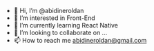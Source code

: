- 👋 Hi, I’m @abidineroldan
- 👀 I’m interested in Front-End
- 🌱 I’m currently learning React Native
- 💞️ I’m looking to collaborate on ...
- 📫 How to reach me abidineroldan@gmail.com

<!---
abidineroldan/abidineroldan is a ✨ special ✨ repository because its `README.md` (this file) appears on your GitHub profile.
You can click the Preview link to take a look at your changes.
--->
